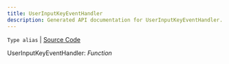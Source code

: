 ```yaml
---
title: UserInputKeyEventHandler
description: Generated API documentation for UserInputKeyEventHandler.
---
```


`Type alias` | [Source Code](https://github.com/mrCamelCode/jtjs/blob/ddfaeb1a2c9bf793372bb41076f65f452b124091/libs/browser/lib/services/user-input.service.ts#L5)

UserInputKeyEventHandler: _Function_